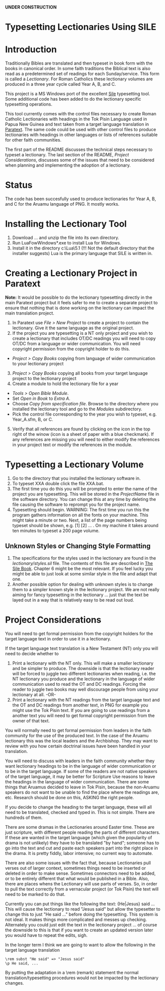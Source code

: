 **UNDER CONSTRUCTION**

# Typesetting Lectionaries Using SILE

# Introduction

Traditionally Bibles are translated and then typeset in book form with the books in canonical order. In some faith traditions the Biblical text is also read as a predetermined set of readings for each Sunday/service. This form is called a *Lectionary*. For Roman Catholics these lectionary volumes are produced in a three year cycle called Year A, B, and C.

This project is a MS Windows port of the excellent [Sile](http://www.sile-typesetter.org/) typesetting tool. Some additional code has been added to do the lectionary specific typesetting operations.

This tool currently comes with the control files necessary to create Roman Catholic Lectionaries with headings in the Tok Pisin Language used in Papua New Guinea and text taken from a target language translation in [Paratext](http://paratext.org). The same code could be used with other control files to produce lectionaries with headings in other languages or lists of references suitable for other faith communities.

The first part of the README discusses the technical steps necessary to typeset a lectionary. The last section of the README, *Project Considerations*, discusses some of the issues that need to be considered when planning and implementing the adoption of a lectionary.

# Status

The code has been succesfully used to produce lectionaries for Year A, B, and C for the Aruamu language of PNG. It mostly works.

# Installing the Lectionary Tool

1. Download ... and unzip the file into its own directory.
2. Run LuaFowWindows*.exe to install Lua for Windows. 
  1. Install it in the directory c:\Lua\5.1 (!!! Not the default directory that the installer suggests) Lua is the primary language that SILE is written in.


# Creating a Lectionary Project in Paratext

**Note:** It would be possible to do the lectionary typesetting directly in the main Paratext project but it feels safer to me to create a separate project to ensure that nothing that is done working on the lectionary can impact the main translation project.

1. In Paratext use *File > New Project* to create a project to contain the lectionary. Give it the same language as the original project.
2. If the project you are typesetting is a NT only project and you wish to create a lectionary that includes OT/DC readings you will need to copy OT/DC from a language or wider communication. You will need copyright permission from the copyright holder to do this.
  + *Project > Copy Books* copying from language of wider communication to your lectionary project
3. *Project > Copy Books* copying all books from your target language project to the lectionary project
4. Create a module to hold the lectionary file for a year
  + *Tools > Open Bible Module*. 
  + Set *Open in Book* to *Extra A*. 
  + Choose *Copy from specification file*. Browse to the directory where you installed the lectionary tool and go to the *Modules* subdirectory. 
  + Pick the control file corresponding to the year you wish to typeset, e.g. Year_A.sfm, B, or C.
5. Verify that all references are found by clicking on the icon in the top right of the winow (icon is a sheet of paper with a blue checkmark). If any references are missing you will need to either modify the references in your project text or modify the references in the module.

# Typesetting a Lectionary Volume

1. Go to the directory that you installed the lectionary software in.
2. To typeset XXA double click the file XXA.bat.
3. The first time you do this you will be prompted to enter the name of the project you are typesetting. This will be stored in the *ProjectName* file in the software directory. You can change this at any time by deleting the file causing the software to reprompt you for the project name.
4. Typesetting should begin. WARNING: The first time you run this the program gathers information on all the fonts on your machine. This might take a minute or two. Next, a list of the page numbers being typeset should be shown, e.g. [1] [2] ... . On my machine it takes around ten minutes to typeset a 200 page volume.

## Unknown Styles or Changing Style Formatting

1. The specifications for the styles used in the lectionary are found in the *lectionary/styles.sil* file. The contents of this file are described in [The Sile Book](http://www.sile-typesetter.org/images/sile-0.9.1.pdf). Chapter 6 might be the most relevant. If you feel lucky you might be able to just look at some similar style in the file and adapt that one.
2. Another possible option for dealing with unknown styles is to change them to a simpler known style in the lectionary project. We are not really aiming for fancy typesetting in the lectionary ... just that the text be layed out in a way that is relatively easy to be read out loud.

# Project Considerations

You will need to get formal permission from the copyright holders for the target language text in order to use it in a lectionary.

If the target language text translation is a New Testament (NT) only you will need to decide whether to

1. Print a lectionary with the NT only. This will make a smaller lectionary and be simpler to produce. The downside is that the lectionary reader will be forced to juggle two different lectionaries when reading, i.e. the NT lectionary you produce and the lectionary in the language of wider communication used to read the OT and DC readings. Forcing the reader to juggle two books may well discourage people from using your lectionary at all.  -OR-
2. Print a lectionary with the NT readings from the target language text and the OT and DC readings from another text, in PNG for example you might use the Tok Pisin text. If you are going to use readings from a another text you will need to get formal copyright permission from the owner of that text.

You will normally need to get formal permission from leaders in the faith community for the use of the produced text. In the case of the Aruamu lectionary this was the local leaders and the Archbishop. They may want to review with you how certain doctrinal issues have been handled in your translation.

You will need to discuss with leaders in the faith community whether they want lectionary headings to be in the language of wider communication or to be in the target language. If some of the readers are not native speakers of the target language, it may be better for Scripture Use reasons to leave the headings in the language of wider communication.  There are some things that Aruamus decided to leave in Tok Pisin, because the non-Aruamu speakers do not want to be unable to find the place where the readings are, etc.  Research should be done on this, ASKING the right people.

If you decide to change the heading to the target language, these will all need to be translated, checked and typed in.  This is not simple.  There are hundreds of them.  

There are some dramas in the Lectionaries around Easter time.  These are just scripture, with different people reading the parts of different characters.  If these are wanted in the target language (which given the popularity of drama is not unlikely) they have to be translated "by hand"; someone has to go into the text and cut and paste each speakers part into the right place in the drama.  It is pretty fiddly, labor intensive; no current way to automate. 

There are also some issues with the fact that, because Lectionaries pull verses out of larger context, sometimes things need to be inserted or deleted in order to make sense.  Sometimes connectors need to be added, or to be entirely different that what would be published in a Bible. Also, there are places whens the Lectionary will use parts of verses.  So, in order to pull the text correctly from a vernacular project (or Tok Pisin) the text will need to be marked to do that.

Currently you can put things like the following the text: {He|Jesus} said ...
This will cause the lectionary to read "Jesus said" but allow the typesetter to change this to just "He said ..." before doing the typesetting. This system is not ideal. It makes things more complicated and messes up checking. Alternately you could just edit the text in the lectionary project ... of course the downside to this is that if you want to create an updated version later you would have to repeat the edits, sigh.

In the longer term I think we are going to want to allow the following in the target language translation

    \rem subst "He said" => "Jesus said"
    \p He said, ...

By putting the adaptation in a \rem (remark) statement the normal translation/typesetting procedures would not be impacted by the lectionary changes.